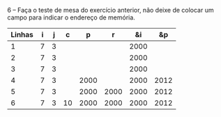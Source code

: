6 – Faça o teste de mesa do exercício anterior, não deixe de colocar um campo para indicar o endereço
de memória.

| Linhas | i | j | c | p | r | &i | &p|
| ------ | - | - | - | - | - | -- | -- |
| 1 | 7 | 3 |  |  |  | 2000 |  |
| 2 | 7 | 3 |  |  |  | 2000 |  |
| 3 | 7 | 3 |  |  |  | 2000 |  |
| 4 | 7 | 3 |  | 2000 |  | 2000 | 2012 |
| 5 | 7 | 3 |  | 2000 | 2000 | 2000 | 2012 |
| 6 | 7 | 3 | 10 | 2000 | 2000 | 2000 | 2012 |
